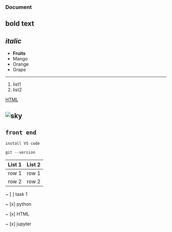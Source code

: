 ### Document

__bold text__
----
___italic___
----
* __Fruits__
* Mango
* Orange
* Grape
-----
1. list1
2. list2

[HTML](https://html.com/)

![sky](https://encrypted-tbn0.gstatic.com/images?q=tbn:ANd9GcRafiSzf0jSXn1t2EEtUrO1nRDOHVk2M3MNwQ&s)
----
`front end`
----
```
install VS code
```

```
git --version
```
| List 1 | List 2 |
|---------|---------|
|row 1 | row 1 |
|row 2 |row 2 |

~ [ ] task 1

~ [x] python

~ [x] HTML

~ [x] jupyter


